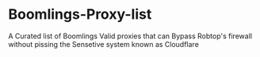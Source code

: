 # Boomlings-Proxy-list
A Curated list of Boomlings Valid proxies that can Bypass Robtop's firewall without pissing the Sensetive system known as Cloudflare

